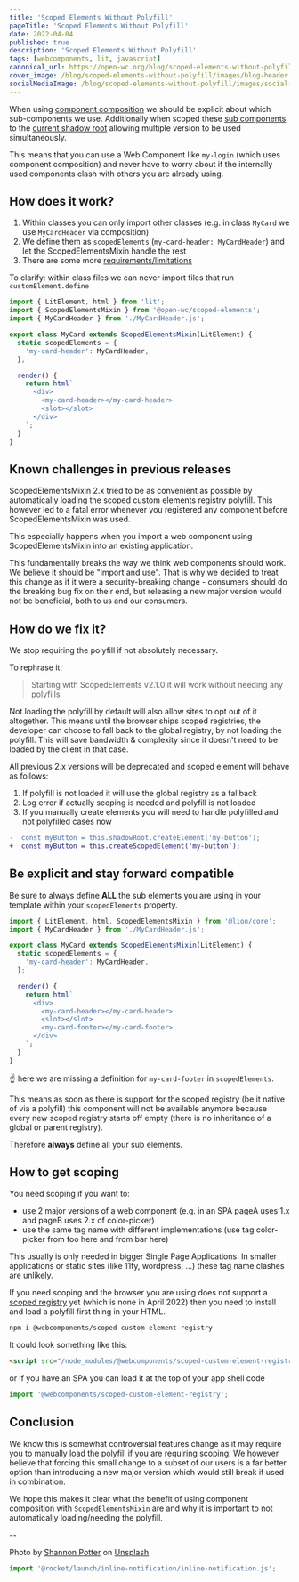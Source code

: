 ```yaml
---
title: 'Scoped Elements Without Polyfill'
pageTitle: 'Scoped Elements Without Polyfill'
date: 2022-04-04
published: true
description: 'Scoped Elements Without Polyfill'
tags: [webcomponents, lit, javascript]
canonical_url: https://open-wc.org/blog/scoped-elements-without-polyfill/
cover_image: /blog/scoped-elements-without-polyfill/images/blog-header.jpg
socialMediaImage: /blog/scoped-elements-without-polyfill/images/social-media-image.jpg
---
```


When using [component composition](https://lit.dev/docs/composition/component-composition/) we should be explicit about which sub-components we use.
Additionally when scoped these [sub components](https://open-wc.org/docs/development/scoped-elements/) to the [current shadow root](https://github.com/WICG/webcomponents/blob/gh-pages/proposals/Scoped-Custom-Element-Registries.md) allowing multiple version to be used simultaneously.

This means that you can use a Web Component like `my-login` (which uses component composition) and never have to worry about if the internally used components clash with others you are already using.

## How does it work?

1. Within classes you can only import other classes (e.g. in class `MyCard` we use `MyCardHeader` via composition)
2. We define them as `scopedElements` (`my-card-header: MyCardHeader`) and let the ScopedElementsMixin handle the rest
3. There are some more [requirements/limitations](https://open-wc.org/docs/development/scoped-elements/#limitations)

To clarify: within class files we can never import files that run `customElement.define`

```js
import { LitElement, html } from 'lit';
import { ScopedElementsMixin } from '@open-wc/scoped-elements';
import { MyCardHeader } from './MyCardHeader.js';

export class MyCard extends ScopedElementsMixin(LitElement) {
  static scopedElements = {
    'my-card-header': MyCardHeader,
  };

  render() {
    return html`
      <div>
        <my-card-header></my-card-header>
        <slot></slot>
      </div>
    `;
  }
}
```

## Known challenges in previous releases

ScopedElementsMixin 2.x tried to be as convenient as possible by automatically loading the scoped custom elements registry polyfill.
This however led to a fatal error whenever you registered any component before ScopedElementsMixin was used.

This especially happens when you import a web component using ScopedElementsMixin into an existing application.

This fundamentally breaks the way we think web components should work. We believe it should be "import and use".
That is why we decided to treat this change as if it were a security-breaking change - consumers should do the breaking bug fix on their end, but releasing a new major version would not be beneficial, both to us and our consumers.

## How do we fix it?

We stop requiring the polyfill if not absolutely necessary.

To rephrase it:

> Starting with ScopedElements v2.1.0 it will work without needing any polyfills

Not loading the polyfill by default will also allow sites to opt out of it altogether. This means until the browser ships scoped registries, the developer can choose to fall back to the global registry, by not loading the polyfill. This will save bandwidth & complexity since it doesn't need to be loaded by the client in that case.

All previous 2.x versions will be deprecated and scoped element will behave as follows:

1. If polyfill is not loaded it will use the global registry as a fallback
2. Log error if actually scoping is needed and polyfill is not loaded
3. If you manually create elements you will need to handle polyfilled and not polyfilled cases now

```diff
-  const myButton = this.shadowRoot.createElement('my-button');
+  const myButton = this.createScopedElement('my-button');
```

## Be explicit and stay forward compatible

Be sure to always define **ALL** the sub elements you are using in your template within your `scopedElements` property.

```js
import { LitElement, html, ScopedElementsMixin } from '@lion/core';
import { MyCardHeader } from './MyCardHeader.js';

export class MyCard extends ScopedElementsMixin(LitElement) {
  static scopedElements = {
    'my-card-header': MyCardHeader,
  };

  render() {
    return html`
      <div>
        <my-card-header></my-card-header>
        <slot></slot>
        <my-card-footer></my-card-footer>
      </div>
    `;
  }
}
```

☝️ here we are missing a definition for `my-card-footer` in `scopedElements`.

This means as soon as there is support for the scoped registry (be it native of via a polyfill) this component will not be available anymore because every new scoped registry starts off empty (there is no inheritance of a global or parent registry).

Therefore **always** define all your sub elements.

## How to get scoping

You need scoping if you want to:

- use 2 major versions of a web component (e.g. in an SPA pageA uses 1.x and pageB uses 2.x of color-picker)
- use the same tag name with different implementations (use tag color-picker from foo here and from bar here)

This usually is only needed in bigger Single Page Applications.
In smaller applications or static sites (like 11ty, wordpress, ...) these tag name clashes are unlikely.

If you need scoping and the browser you are using does not support a [scoped registry](https://github.com/WICG/webcomponents/blob/gh-pages/proposals/Scoped-Custom-Element-Registries.md) yet (which is none in April 2022) then you need to install and load a polyfill first thing in your HTML.

```bash
npm i @webcomponents/scoped-custom-element-registry
```

It could look something like this:

```html
<script src="/node_modules/@webcomponents/scoped-custom-element-registry/scoped-custom-element-registry.min.js"></script>
```

or if you have an SPA you can load it at the top of your app shell code

```js
import '@webcomponents/scoped-custom-element-registry';
```

## Conclusion

We know this is somewhat controversial features change as it may require you to manually load the polyfill if you are requiring scoping.
We however believe that forcing this small change to a subset of our users is a far better option than introducing a new major version which would still break if used in combination.

We hope this makes it clear what the benefit of using component composition with `ScopedElementsMixin` are and why it is important to not automatically loading/needing the polyfill.

--

Photo by <a href="https://unsplash.com/@cifilter?utm_source=unsplash&utm_medium=referral&utm_content=creditCopyText">Shannon Potter</a> on <a href="https://unsplash.com/s/photos/web?utm_source=unsplash&utm_medium=referral&utm_content=creditCopyText">Unsplash</a>

```js script
import '@rocket/launch/inline-notification/inline-notification.js';
```
